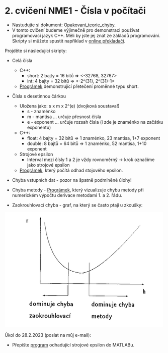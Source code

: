 # 2. cvičení NME1 - Čísla v počítači

* Nastudujte si dokument: [Opakovani_teorie_chyby](https://github.com/SebastianLorenz/NME1cv/blob/master/cv2/teorie_chyby.pdf).
* V tomto cvičení budeme výjimečně pro demonstraci používat programovací jazyk C++. Měli by jste jej znát ze základů programování. Skripty si můžete spustit například v [online překladači](https://www.tutorialspoint.com/compile_cpp11_online.php).

Projděte si následující skripty:

* Celá čísla
  * C++:
    * short: 2 bajty = 16 bitů => <-32768, 32767>
    * int: 4 bajty = 32 bitů => <-2^(31), 2^(31)-1>
  * [Prográmek](https://github.com/SebastianLorenz/NME1cv/blob/master/cv2/preteceni.cpp) demonstrující přetečení proměnné typu short.
  
* Čísla s desetinnou čárkou
  * Uložena jako: s x m x 2^(e) (dvojková soustava!)
    * s - znaménko
    * m - mantisa ... určuje přesnost čísla
    * e - exponent ... určuje rozsah čísla (i zde je znaménko na začátku exponentu)
  * C++:
    * float: 4 bajty = 32 bitů => 1 znaménko, 23 mantisa, 1+7 exponent
    * double: 8 bajtů = 64 bitů => 1 znaménko, 52 mantisa, 1+10 exponent
  * Strojové epsilon
    * Interval mezi čísly 1 a 2 je vždy rovnoměrný -> krok označíme jako strojové epsilon
  * [Prográmek](https://github.com/SebastianLorenz/NME1cv/blob/master/cv2/strojove_epsilon.cpp), který počítá odhad stojového epsilon.


* Chyba vstupních dat - pozor na špatně podmíněné úlohy!
* Chyba metody - [Prográmek](https://github.com/SebastianLorenz/NME1cv/blob/master/cv2/chyba_metody.m), který vizualizuje chybu metody při numerickém výpočtu derivace metodami 1. a 2. řádu.
* Zaokrouhlovací chyba - graf, na který se často ptají u zkoušky:

![alt text](https://github.com/SebastianLorenz/NME1cv/blob/master/cv2/chyba.gif)

Úkol do 28.2.2023 (poslat na můj e-mail):
* Přepište [program](https://github.com/SebastianLorenz/NME1cv/blob/master/cv2/strojove_epsilon.cpp) odhadující strojové epsilon do MATLABu.
